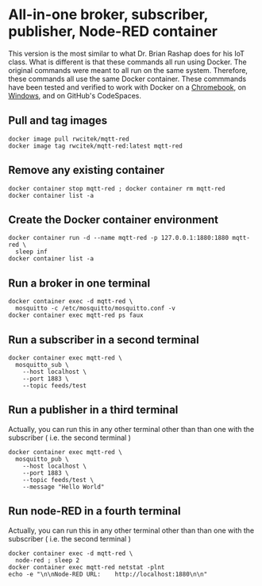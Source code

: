 # All-in-one broker, subscriber, publisher, Node-RED container

This version is the most similar to what Dr. Brian Rashap does for his IoT class.
What is different is that these commands all run using Docker.
The original commands were meant to all run on the same system.
Therefore, these commands all use the same Docker container.
These commmands have been tested and verified to work with Docker
on a [Chromebook]( https://gist.github.com/rwcitek/824d4752b417b6d2cd5c931af3db61a6 ),
on [Windows]( https://gist.github.com/rwcitek/f2b6fb5baddf16f6dc1f277a5d9f8366 ), 
and on GitHub's CodeSpaces.


## Pull and tag images
```
docker image pull rwcitek/mqtt-red
docker image tag rwcitek/mqtt-red:latest mqtt-red
```


## Remove any existing container
```
docker container stop mqtt-red ; docker container rm mqtt-red
docker container list -a
```

## Create the Docker container environment
```
docker container run -d --name mqtt-red -p 127.0.0.1:1880:1880 mqtt-red \
  sleep inf
docker container list -a
```


## Run a broker in one terminal
```
docker container exec -d mqtt-red \
  mosquitto -c /etc/mosquitto/mosquitto.conf -v
docker container exec mqtt-red ps faux
```


## Run a subscriber in a second terminal
```
docker container exec mqtt-red \
  mosquitto_sub \
    --host localhost \
    --port 1883 \
    --topic feeds/test
```


## Run a publisher in a third terminal
Actually, you can run this in any other terminal other than than one with the subscriber ( i.e. the second terminal )
```
docker container exec mqtt-red \
  mosquitto_pub \
    --host localhost \
    --port 1883 \
    --topic feeds/test \
    --message "Hello World"
```


## Run node-RED in a fourth terminal
Actually, you can run this in any other terminal other than than one with the subscriber ( i.e. the second terminal )
```
docker container exec -d mqtt-red \
  node-red ; sleep 2
docker container exec mqtt-red netstat -plnt
echo -e "\n\nNode-RED URL:    http://localhost:1880\n\n"
```



